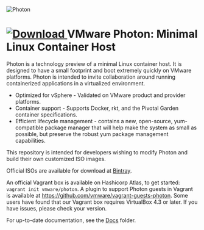 ![Photon](http://storage.googleapis.com/project-photon/vmw-logo-photon.svg "VMware Photon")

[ ![Download](https://api.bintray.com/packages/vmware/photon/iso/images/download.svg) ](https://bintray.com/vmware/photon/iso/_latestVersion)
VMware Photon: Minimal Linux Container Host
===========================================

Photon is a technology preview of a minimal Linux container host. It is designed to have a small footprint and boot extremely quickly on VMware platforms. Photon is intended to invite collaboration around running containerized applications in a virtualized environment.

- Optimized for vSphere - Validated on VMware product and provider platforms.
- Container support - Supports Docker, rkt, and the Pivotal Garden container specifications.
- Efficient lifecycle management - contains a new, open-source, yum-compatible package manager that will help make the system as small as possible, but preserve the robust yum package management capabilities.

This repository is intended for developers wishing to modify Photon and build their own customized ISO images.

Official ISOs are available for download at [Bintray](https://bintray.com/vmware/photon/iso/view).

An official Vagrant box is available on Hashicorp Atlas, to get started: `vagrant init vmware/photon`. A plugin to support Photon guests in Vagrant is available at https://github.com/vmware/vagrant-guests-photon. Some users have found that our Vagrant box requires VirtualBox 4.3 or later. If you have issues, please check your version. 

For up-to-date documentation, see the [Docs](docs/) folder.
